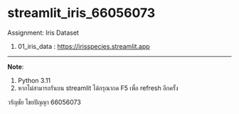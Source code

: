 # streamlit_iris_66056073


Assignment: Iris Dataset

1. 01_iris_data : https://irisspecies.streamlit.app

---
**Note**:  

1. Python 3.11  
2. หากไม่สามารถรันบน streamlit ได้กรุณากด F5 เพื่อ refresh อีกครั้ง

วรัญชัย ไชยปัญญา 66056073
